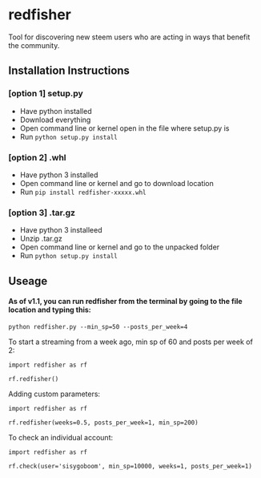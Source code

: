 # redfisher
Tool for discovering new steem users who are acting in ways that benefit the community.

## Installation Instructions

### [option 1] setup.py
- Have python installed
- Download everything
- Open command line or kernel open in the file where setup.py is
- Run `python setup.py install`

### [option 2] .whl
- Have python 3 installed
- Open command line or kernel and go to download location
- Run `pip install redfisher-xxxxx.whl`

### [option 3] .tar.gz
- Have python 3 installeed
- Unzip .tar.gz
- Open command line or kernel and go to the unpacked folder
- Run `python setup.py install`

## Useage

#### As of v1.1, you can run redfisher from the terminal by going to the file location and typing this:
~~~
python redfisher.py --min_sp=50 --posts_per_week=4
~~~

To start a streaming from a week ago, min sp of 60 and posts per week of 2:
~~~
import redfisher as rf

rf.redfisher()
~~~

Adding custom parameters:
~~~
import redfisher as rf

rf.redfisher(weeks=0.5, posts_per_week=1, min_sp=200)
~~~

To check an individual account:
~~~
import redfisher as rf

rf.check(user='sisygoboom', min_sp=10000, weeks=1, posts_per_week=1)
~~~
